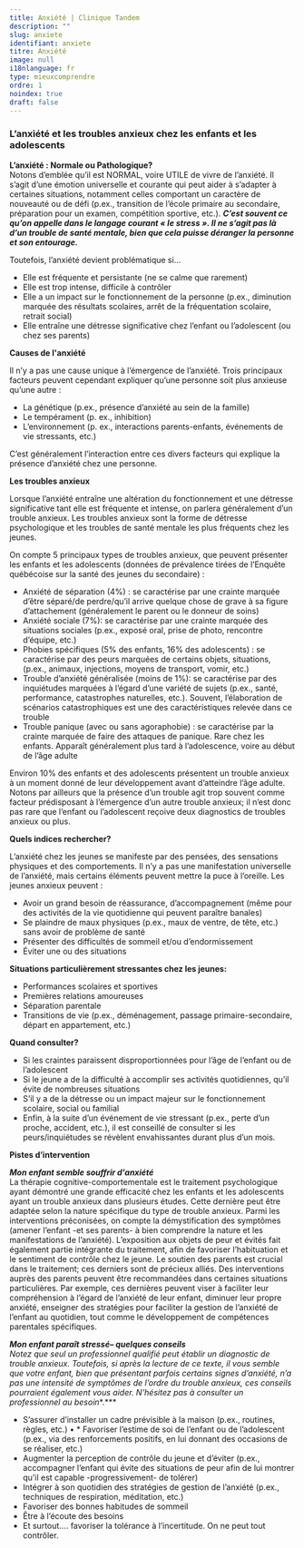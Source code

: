 ```yaml
---
title: Anxiété | Clinique Tandem
description: ""
slug: anxiete
identifiant: anxiete
titre: Anxiété
image: null
i18nlanguage: fr
type: mieuxcomprendre
ordre: 1
noindex: true
draft: false
---
```

### L’anxiété et les troubles anxieux chez les enfants et les adolescents

**L’anxiété : Normale ou Pathologique?**\
Notons d’emblée qu’il est NORMAL, voire UTILE de vivre de l’anxiété. Il s’agit d’une émotion universelle et courante qui peut aider à s’adapter à certaines situations, notamment celles comportant un caractère de nouveauté ou de défi (p.ex., transition de l’école primaire au secondaire, préparation pour un examen, compétition sportive, etc.). ***C’est souvent ce qu’on appelle dans le langage courant « le stress ». Il ne s’agit pas là d’un trouble de santé mentale, bien que cela puisse déranger la personne et son entourage.***

Toutefois, l’anxiété devient problématique si… 

* Elle est fréquente et persistante (ne se calme que rarement)
* Elle est trop intense, difficile à contrôler
* Elle a un impact sur le fonctionnement de la personne (p.ex., diminution marquée des résultats scolaires, arrêt de la fréquentation scolaire, retrait social)
* Elle entraîne une détresse significative chez l’enfant ou l’adolescent (ou chez ses parents)

**Causes de l'anxiété**

Il n’y a pas une cause unique à l’émergence de l’anxiété. Trois principaux facteurs peuvent cependant expliquer qu’une personne soit plus anxieuse qu’une autre :

* La génétique (p.ex., présence d’anxiété au sein de la famille)
* Le tempérament (p. ex., inhibition)
* L’environnement (p. ex.,  interactions parents-enfants, événements de vie stressants, etc.)

C’est généralement l’interaction entre ces divers facteurs qui explique la présence d’anxiété chez une personne.

**Les troubles anxieux**

Lorsque l’anxiété entraîne une altération du fonctionnement et une détresse significative tant elle est fréquente et intense, on parlera généralement d’un trouble anxieux. Les troubles anxieux sont la forme de détresse psychologique et les troubles de santé mentale les plus fréquents chez les jeunes.

On compte 5 principaux types de troubles anxieux, que peuvent présenter les enfants et les adolescents (données de prévalence tirées de l’Enquête québécoise sur la santé des jeunes du secondaire) : 

* Anxiété de séparation (4%) : se caractérise par une crainte marquée d’être séparé/de perdre/qu’il arrive quelque chose de grave à sa figure d’attachement (généralement le parent ou le donneur de soins)
* Anxiété sociale (7%): se caractérise par une crainte marquée des situations sociales (p.ex., exposé oral, prise de photo, rencontre d’équipe, etc.)
* Phobies spécifiques (5% des enfants, 16% des adolescents) : se caractérise par des peurs marquées de certains objets, situations, (p.ex., animaux, injections, moyens de transport, vomir, etc.)
* Trouble d’anxiété généralisée (moins de 1%): se caractérise par des inquiétudes marquées à l’égard d’une variété de sujets (p.ex., santé, performance, catastrophes naturelles, etc.). Souvent, l’élaboration de scénarios catastrophiques est une des caractéristiques relevée dans ce trouble
* Trouble panique (avec ou sans agoraphobie) : se caractérise par la crainte marquée de faire des attaques de panique. Rare chez les enfants. Apparaît généralement plus tard à l’adolescence, voire au début de l’âge adulte

Environ 10% des enfants et des adolescents présentent un trouble anxieux à un moment donné de leur développement avant d’atteindre l’âge adulte. Notons par ailleurs que la présence d’un trouble agit trop souvent comme facteur prédisposant à l’émergence d’un autre trouble anxieux; il n’est donc pas rare que l’enfant ou l’adolescent reçoive deux diagnostics de troubles anxieux ou plus.

**Quels indices rechercher?**

L’anxiété chez les jeunes se manifeste par des pensées, des sensations physiques et des comportements. Il n’y a pas une manifestation universelle de l’anxiété, mais certains éléments peuvent mettre la puce à l’oreille. Les jeunes anxieux peuvent :

* Avoir un grand besoin de réassurance, d’accompagnement (même pour des activités de la vie quotidienne qui peuvent paraître banales) 
* Se plaindre de maux physiques (p.ex., maux de ventre, de tête, etc.) sans avoir de problème de santé
* Présenter des difficultés de sommeil et/ou d’endormissement
* Éviter une ou des situations

**Situations particulièrement stressantes chez les jeunes:**

* Performances scolaires et sportives 
* Premières relations amoureuses
* Séparation parentale
* Transitions de vie (p.ex., déménagement, passage primaire-secondaire, départ en appartement, etc.)

**Quand consulter?**

* Si les craintes paraissent disproportionnées pour l’âge de l’enfant ou de l’adolescent 
* Si le jeune a de la difficulté à accomplir ses activités quotidiennes, qu’il évite de nombreuses situations
* S’il y a de la détresse ou un impact majeur sur le fonctionnement scolaire, social ou familial
* Enfin, à la suite d’un événement de vie stressant (p.ex., perte d’un proche, accident, etc.), il est conseillé de consulter si les peurs/inquiétudes se révèlent envahissantes durant plus d’un mois.

**Pistes d’intervention**

***Mon enfant semble souffrir d'anxiété***\
La thérapie cognitive-comportementale est le traitement psychologique ayant démontré une grande efficacité chez les enfants et les adolescents ayant un trouble anxieux dans plusieurs études. Cette dernière peut être adaptée selon la nature spécifique du type de trouble anxieux. Parmi les interventions préconisées, on compte la démystification des symptômes (amener l’enfant -et ses parents- à bien comprendre la nature et les manifestations de l’anxiété). L’exposition aux objets de peur et évités fait également partie intégrante du traitement, afin de favoriser l’habituation et le sentiment de contrôle chez le jeune. Le soutien des parents est crucial dans le traitement; ces derniers sont de précieux alliés. Des interventions auprès des parents peuvent être recommandées dans certaines situations particulières. Par exemple, ces dernières peuvent viser à faciliter leur compréhension à l’égard de l’anxiété de leur enfant, diminuer leur propre anxiété, enseigner des stratégies pour faciliter la gestion de l’anxiété de l’enfant au quotidien, tout comme le développement de compétences parentales spécifiques.

***Mon enfant paraît stressé– quelques conseils***\
*Notez que seul un professionnel qualifié peut établir un diagnostic de trouble anxieux. Toutefois, si après la lecture de ce texte, il vous semble que votre enfant, bien que présentant parfois certains signes d’anxiété, n’a pas une intensité de symptômes de l’ordre du trouble anxieux, ces conseils pourraient également vous aider. N’hésitez pas à consulter un professionnel au besoin**.***

* S’assurer d’installer un cadre prévisible à la maison (p.ex., routines, règles, etc.) •	* Favoriser l’estime de soi de l’enfant ou de l’adolescent (p.ex., via des renforcements positifs, en lui donnant des occasions de se réaliser, etc.)
* Augmenter la perception de contrôle du jeune et d’éviter (p.ex., accompagner l’enfant qui évite des situations de peur afin de lui montrer qu’il est capable -progressivement- de tolérer)
* Intégrer à son quotidien des stratégies de gestion de l’anxiété (p.ex., techniques de respiration, méditation, etc.)
* Favoriser des bonnes habitudes de sommeil
* Être à l’écoute des besoins
* Et surtout…. favoriser la tolérance à l’incertitude.
On ne peut tout contrôler.